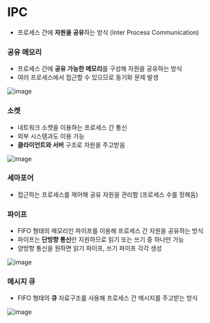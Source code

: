 # IPC
- 프로세스 간에 **자원을 공유**하는 방식 (Inter Process Communication)

### 공유 메모리
- 프로세스 간에 **공유 가능한 메모리**를 구성해 자원을 공유하는 방식
- 여러 프로세스에서 접근할 수 있으므로 동기화 문제 발생

![image](https://github.com/wonhyuna/CS_study/assets/68580694/b2fb8524-d528-48a0-8d79-2b166bced221)
<br>

### 소켓
- 네트워크 소켓을 이용하는 프로세스 간 통신
- 외부 시스템과도 이용 가능
- **클라이언트와 서버** 구조로 자원을 주고받음

![image](https://github.com/wonhyuna/CS_study/assets/68580694/dbdc8343-26ea-4c7c-a948-6c31a1adbedc)
<br>

### 세마포어
- 접근하는 프로세스를 제어해 공유 자원을 관리함 (프로세스 수를 정해둠)

### 파이프
- FIFO 형태의 메모리인 파이프를 이용해 프로세스 간 자원을 공유하는 방식
- 파이프는 **단방향 통신**만 지원하므로 읽기 또는 쓰기 중 하나만 가능
- 양방향 통신을 원하면 읽기 파이프, 쓰기 파이프 각각 생성

![image](https://github.com/wonhyuna/CS_study/assets/68580694/a5d6374b-0203-42dc-bc0b-ff41300b1764)
<br>

### 메시지 큐
- FIFO 형태의 **큐** 자료구조를 사용해 프로세스 간 메시지를 주고받는 방식

![image](https://github.com/wonhyuna/CS_study/assets/68580694/fa7b4b0e-04cd-4fc0-9938-af2aac440523)
<br>